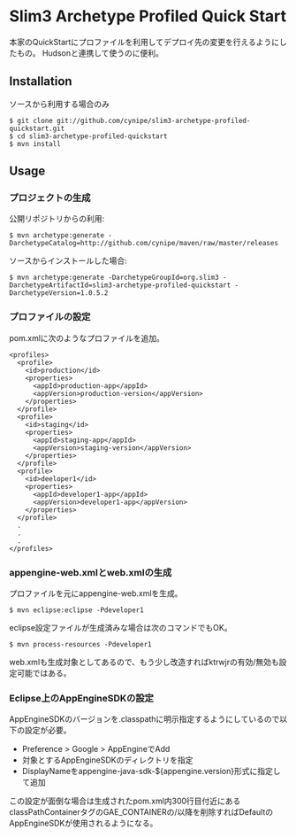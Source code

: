 Slim3 Archetype Profiled Quick Start
===========

本家のQuickStartにプロファイルを利用してデプロイ先の変更を行えるようにしたもの。
Hudsonと連携して使うのに便利。

Installation
------------    

ソースから利用する場合のみ

    $ git clone git://github.com/cynipe/slim3-archetype-profiled-quickstart.git
    $ cd slim3-archetype-profiled-quickstart
    $ mvn install

Usage
------------    

### プロジェクトの生成 ###

公開リポジトリからの利用:

    $ mvn archetype:generate -DarchetypeCatalog=http://github.com/cynipe/maven/raw/master/releases
    
ソースからインストールした場合:
 
    $ mvn archetype:generate -DarchetypeGroupId=org.slim3 -DarchetypeArtifactId=slim3-archetype-profiled-quickstart -DarchetypeVersion=1.0.5.2

### プロファイルの設定 ###

pom.xmlに次のようなプロファイルを追加。

    <profiles>
      <profile>
        <id>production</id>
        <properties>
          <appId>production-app</appId>
          <appVersion>production-version</appVersion>
        </properties>
      </profile>
      <profile>
        <id>staging</id>
        <properties>
          <appId>staging-app</appId>
          <appVersion>staging-version</appVersion>
        </properties>
      </profile>
      <profile>
        <id>deeloper1</id>
        <properties>
          <appId>developer1-app</appId>
          <appVersion>developer1-app</appVersion>
        </properties>
      </profile>
      .
      .
      .
    </profiles>

### appengine-web.xmlとweb.xmlの生成 ###
プロファイルを元にappengine-web.xmlを生成。

    $ mvn eclipse:eclipse -Pdeveloper1

eclipse設定ファイルが生成済みな場合は次のコマンドでもOK。

    $ mvn process-resources -Pdeveloper1

web.xmlも生成対象としてあるので、もう少し改造すればktrwjrの有効/無効も設定可能ではある。

### Eclipse上のAppEngineSDKの設定
AppEngineSDKのバージョンを.classpathに明示指定するようにしているので以下の設定が必要。

   + Preference > Google > AppEngineでAdd
   + 対象とするAppEngineSDKのディレクトリを指定
   + DisplayNameをappengine-java-sdk-${appengine.version}形式に指定して追加

この設定が面倒な場合は生成されたpom.xml内300行目付近にあるclassPathContainerタグのGAE_CONTAINERの/以降を削除すればDefaultのAppEngineSDKが使用されるようになる。
